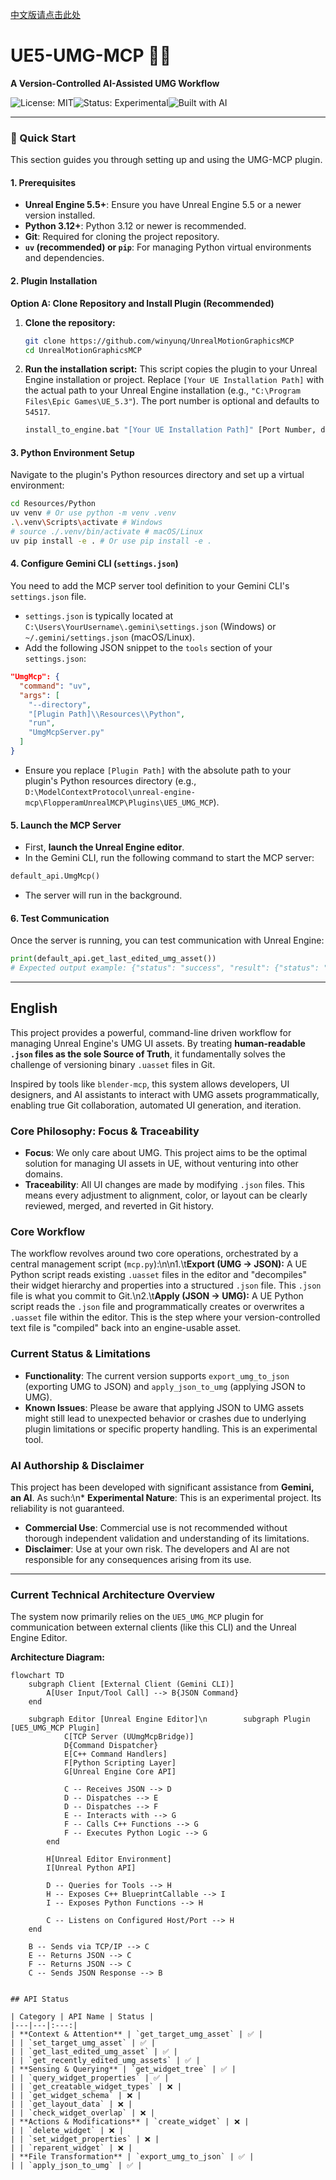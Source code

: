 [中文版请点击此处](Readme_zh.md)

# UE5-UMG-MCP 🤖📄

**A Version-Controlled AI-Assisted UMG Workflow**

![License: MIT](https://img.shields.io/badge/License-MIT-yellow.svg)![Status: Experimental](https://img.shields.io/badge/status-experimental-red.svg)![Built with AI](https://img.shields.io/badge/Built%20with-AI%20Assistance-blueviolet.svg)

---

### 🚀 Quick Start

This section guides you through setting up and using the UMG-MCP plugin.

#### 1. Prerequisites

*   **Unreal Engine 5.5+**: Ensure you have Unreal Engine 5.5 or a newer version installed.
*   **Python 3.12+**: Python 3.12 or newer is recommended.
*   **Git**: Required for cloning the project repository.
*   **`uv` (recommended) or `pip`**: For managing Python virtual environments and dependencies.

#### 2. Plugin Installation

**Option A: Clone Repository and Install Plugin (Recommended)**

1.  **Clone the repository:**
    ```bash
    git clone https://github.com/winyunq/UnrealMotionGraphicsMCP
    cd UnrealMotionGraphicsMCP
    ```
2.  **Run the installation script:**
    This script copies the plugin to your Unreal Engine installation or project.
    Replace `[Your UE Installation Path]` with the actual path to your Unreal Engine installation (e.g., `"C:\Program Files\Epic Games\UE_5.3"`). The port number is optional and defaults to `54517`.

    ```bash
    install_to_engine.bat "[Your UE Installation Path]" [Port Number, defaults to 54517]
    ```

#### 3. Python Environment Setup

Navigate to the plugin's Python resources directory and set up a virtual environment:

```bash
cd Resources/Python
uv venv # Or use python -m venv .venv
.\.venv\Scripts\activate # Windows
# source ./.venv/bin/activate # macOS/Linux
uv pip install -e . # Or use pip install -e .
```

#### 4. Configure Gemini CLI (`settings.json`)

You need to add the MCP server tool definition to your Gemini CLI's `settings.json` file.

*   `settings.json` is typically located at `C:\Users\YourUsername\.gemini\settings.json` (Windows) or `~/.gemini/settings.json` (macOS/Linux).
*   Add the following JSON snippet to the `tools` section of your `settings.json`:

```json
"UmgMcp": {
  "command": "uv",
  "args": [
    "--directory",
    "[Plugin Path]\\Resources\\Python",
    "run",
    "UmgMcpServer.py"
  ]
}
```
*   Ensure you replace `[Plugin Path]` with the absolute path to your plugin's Python resources directory (e.g., `D:\ModelContextProtocol\unreal-engine-mcp\FlopperamUnrealMCP\Plugins\UE5_UMG_MCP`).

#### 5. Launch the MCP Server

*   First, **launch the Unreal Engine editor**.
*   In the Gemini CLI, run the following command to start the MCP server:

```python
default_api.UmgMcp()
```
*   The server will run in the background.

#### 6. Test Communication

Once the server is running, you can test communication with Unreal Engine:

```python
print(default_api.get_last_edited_umg_asset())
# Expected output example: {"status": "success", "result": {"status": "success", "asset_path": "/Game/YourAssetPath"}}
```

---

## English

This project provides a powerful, command-line driven workflow for managing Unreal Engine's UMG UI assets. By treating **human-readable `.json` files as the sole Source of Truth**, it fundamentally solves the challenge of versioning binary `.uasset` files in Git.

Inspired by tools like `blender-mcp`, this system allows developers, UI designers, and AI assistants to interact with UMG assets programmatically, enabling true Git collaboration, automated UI generation, and iteration.

### Core Philosophy: Focus & Traceability

*   **Focus**: We only care about UMG. This project aims to be the optimal solution for managing UI assets in UE, without venturing into other domains.
*   **Traceability**: All UI changes are made by modifying `.json` files. This means every adjustment to alignment, color, or layout can be clearly reviewed, merged, and reverted in Git history.

### Core Workflow

The workflow revolves around two core operations, orchestrated by a central management script (`mcp.py`):\n\n1.\t**Export (UMG -> JSON):** A UE Python script reads existing `.uasset` files in the editor and "decompiles" their widget hierarchy and properties into a structured `.json` file. This `.json` file is what you commit to Git.\n2.\t**Apply (JSON -> UMG):** A UE Python script reads the `.json` file and programmatically creates or overwrites a `.uasset` file within the editor. This is the step where your version-controlled text file is "compiled" back into an engine-usable asset.

### Current Status & Limitations

*   **Functionality**: The current version supports `export_umg_to_json` (exporting UMG to JSON) and `apply_json_to_umg` (applying JSON to UMG).
*   **Known Issues**: Please be aware that applying JSON to UMG assets might still lead to unexpected behavior or crashes due to underlying plugin limitations or specific property handling. This is an experimental tool.



### AI Authorship & Disclaimer

This project has been developed with significant assistance from **Gemini, an AI**. As such:\n*   **Experimental Nature**: This is an experimental project. Its reliability is not guaranteed.
*   **Commercial Use**: Commercial use is not recommended without thorough independent validation and understanding of its limitations.
*   **Disclaimer**: Use at your own risk. The developers and AI are not responsible for any consequences arising from its use.

---

### Current Technical Architecture Overview

The system now primarily relies on the `UE5_UMG_MCP` plugin for communication between external clients (like this CLI) and the Unreal Engine Editor.

**Architecture Diagram:**

```mermaid
flowchart TD
    subgraph Client [External Client (Gemini CLI)]
        A[User Input/Tool Call] --> B{JSON Command}
    end

    subgraph Editor [Unreal Engine Editor]\n        subgraph Plugin [UE5_UMG_MCP Plugin]
            C[TCP Server (UUmgMcpBridge)]
            D{Command Dispatcher}
            E[C++ Command Handlers]
            F[Python Scripting Layer]
            G[Unreal Engine Core API]

            C -- Receives JSON --> D
            D -- Dispatches --> E
            D -- Dispatches --> F
            E -- Interacts with --> G
            F -- Calls C++ Functions --> G
            F -- Executes Python Logic --> G
        end

        H[Unreal Editor Environment]
        I[Unreal Python API]

        D -- Queries for Tools --> H
        H -- Exposes C++ BlueprintCallable --> I
        I -- Exposes Python Functions --> H

        C -- Listens on Configured Host/Port --> H
    end

    B -- Sends via TCP/IP --> C
    E -- Returns JSON --> C
    F -- Returns JSON --> C
    C -- Sends JSON Response --> B
```
```

## API Status

| Category | API Name | Status |
|---|---|:---:|
| **Context & Attention** | `get_target_umg_asset` | ✅ |
| | `set_target_umg_asset` | ✅ |
| | `get_last_edited_umg_asset` | ✅ |
| | `get_recently_edited_umg_assets` | ✅ |
| **Sensing & Querying** | `get_widget_tree` | ✅ |
| | `query_widget_properties` | ✅ |
| | `get_creatable_widget_types` | ❌ |
| | `get_widget_schema` | ❌ |
| | `get_layout_data` | ❌ |
| | `check_widget_overlap` | ❌ |
| **Actions & Modifications** | `create_widget` | ❌ |
| | `delete_widget` | ❌ |
| | `set_widget_properties` | ❌ |
| | `reparent_widget` | ❌ |
| **File Transformation** | `export_umg_to_json` | ✅ |
| | `apply_json_to_umg` | ✅ |
```